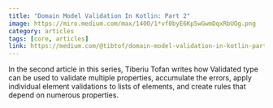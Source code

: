 ```yaml
---
title: "Domain Model Validation In Kotlin: Part 2"
image: https://miro.medium.com/max/1400/1*vf0byE6Kp5wGwmDqxRbUOg.png
category: articles
tags: [core, articles]
link: https://medium.com/@tibtof/domain-model-validation-in-kotlin-part-2-fb4726ef8f8d
---
```

In the second article in this series, Tiberiu Tofan writes how Validated type can be 
used to validate multiple properties, accumulate the errors, apply individual 
element validations to lists of elements, and create rules that 
depend on numerous properties.

